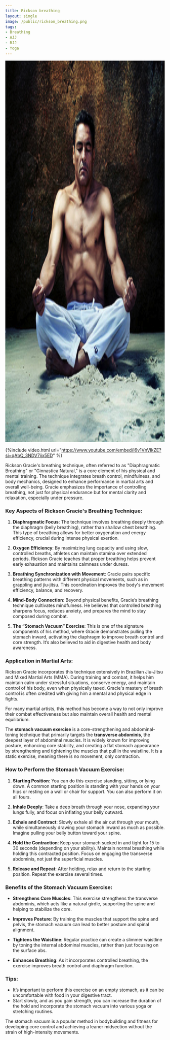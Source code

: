 ```yaml
---
title: Rickson breathing
layout: single
image: /public/rickson_breathing.png
tags:
- Breathing
- AJJ
- BJJ
- Yoga
---
```


<img src="/public/rickson_breathing.png" alt="Local Image" style="height: 30vh;">

{%include video.html url="https://www.youtube.com/embed/I6v1VnVlkZE?si=qAbQ_3NDV7ijx5ED" %}

Rickson Gracie's breathing technique, often referred to as "Diaphragmatic Breathing" or "Ginnastica Natural," is a core element of his physical and mental training. The technique integrates breath control, mindfulness, and body mechanics, designed to enhance performance in martial arts and overall well-being. Gracie emphasizes the importance of controlling breathing, not just for physical endurance but for mental clarity and relaxation, especially under pressure.

### Key Aspects of Rickson Gracie's Breathing Technique:
1. **Diaphragmatic Focus**: The technique involves breathing deeply through the diaphragm (belly breathing), rather than shallow chest breathing. This type of breathing allows for better oxygenation and energy efficiency, crucial during intense physical exertion.
   
2. **Oxygen Efficiency**: By maximizing lung capacity and using slow, controlled breaths, athletes can maintain stamina over extended periods. Rickson Gracie teaches that proper breathing helps prevent early exhaustion and maintains calmness under duress.

3. **Breathing Synchronization with Movement**: Gracie pairs specific breathing patterns with different physical movements, such as in grappling and jiu-jitsu. This coordination improves the body's movement efficiency, balance, and recovery.

4. **Mind-Body Connection**: Beyond physical benefits, Gracie’s breathing technique cultivates mindfulness. He believes that controlled breathing sharpens focus, reduces anxiety, and prepares the mind to stay composed during combat.

5. **The “Stomach Vacuum” Exercise**: This is one of the signature components of his method, where Gracie demonstrates pulling the stomach inward, activating the diaphragm to improve breath control and core strength. It’s also believed to aid in digestive health and body awareness.

### Application in Martial Arts:
Rickson Gracie incorporates this technique extensively in Brazilian Jiu-Jitsu and Mixed Martial Arts (MMA). During training and combat, it helps him maintain calm under stressful situations, conserve energy, and maintain control of his body, even when physically taxed. Gracie's mastery of breath control is often credited with giving him a mental and physical edge in fights.

For many martial artists, this method has become a way to not only improve their combat effectiveness but also maintain overall health and mental equilibrium.

The **stomach vacuum exercise** is a core-strengthening and abdominal-toning technique that primarily targets the **transverse abdominis**, the deepest layer of abdominal muscles. It is widely known for improving posture, enhancing core stability, and creating a flat stomach appearance by strengthening and tightening the muscles that pull in the waistline. It is a static exercise, meaning there is no movement, only contraction.

### How to Perform the Stomach Vacuum Exercise:
1. **Starting Position**: You can do this exercise standing, sitting, or lying down. A common starting position is standing with your hands on your hips or resting on a wall or chair for support. You can also perform it on all fours.
   
2. **Inhale Deeply**: Take a deep breath through your nose, expanding your lungs fully, and focus on inflating your belly outward.

3. **Exhale and Contract**: Slowly exhale all the air out through your mouth, while simultaneously drawing your stomach inward as much as possible. Imagine pulling your belly button toward your spine.

4. **Hold the Contraction**: Keep your stomach sucked in and tight for 15 to 30 seconds (depending on your ability). Maintain normal breathing while holding this contracted position. Focus on engaging the transverse abdominis, not just the superficial muscles.

5. **Release and Repeat**: After holding, relax and return to the starting position. Repeat the exercise several times.

### Benefits of the Stomach Vacuum Exercise:
- **Strengthens Core Muscles**: This exercise strengthens the transverse abdominis, which acts like a natural girdle, supporting the spine and helping to stabilize the core.
  
- **Improves Posture**: By training the muscles that support the spine and pelvis, the stomach vacuum can lead to better posture and spinal alignment.
  
- **Tightens the Waistline**: Regular practice can create a slimmer waistline by toning the internal abdominal muscles, rather than just focusing on the surface abs.
  
- **Enhances Breathing**: As it incorporates controlled breathing, the exercise improves breath control and diaphragm function.

### Tips:
- It’s important to perform this exercise on an empty stomach, as it can be uncomfortable with food in your digestive tract.
- Start slowly, and as you gain strength, you can increase the duration of the hold and incorporate the stomach vacuum into various yoga or stretching routines.

The stomach vacuum is a popular method in bodybuilding and fitness for developing core control and achieving a leaner midsection without the strain of high-intensity movements.